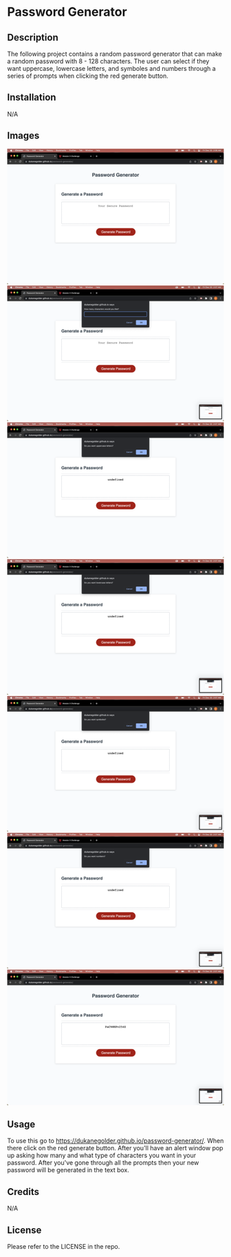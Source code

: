 # Password Generator

## Description
The following project contains a random password generator that can make a random password with 8 - 128 characters. The user can select if they want uppercase, lowercase letters, and symboles and numbers through a series of prompts when clicking the red generate button.

## Installation

N/A

## Images

![Alt text](assets/IMG/Screenshot%202022-12-30%20at%202.06.56%20AM.png)
![Alt text](assets/IMG/Screenshot%202022-12-30%20at%202.07.01%20AM.png)
![Alt text](assets/IMG/Screenshot%202022-12-30%20at%202.07.14%20AM.png)
![Alt text](assets/IMG/Screenshot%202022-12-30%20at%202.07.18%20AM.png)
![Alt text](assets/IMG/Screenshot%202022-12-30%20at%202.07.20%20AM.png)
![Alt text](assets/IMG/Screenshot%202022-12-30%20at%202.07.22%20AM.png)
![Alt text](assets/IMG/Screenshot%202022-12-30%20at%202.07.25%20AM.png)


## Usage

To use this go to https://dukanegolder.github.io/password-generator/.
When there click on the red generate button. After you'll have an alert window pop up asking how many and what type of characters you want in your password. After you've gone through all the prompts then your new password will be generated in the text box.

## Credits

N/A

## License

Please refer to the LICENSE in the repo.

